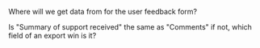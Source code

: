 Where will we get data from for the user feedback form?

Is "Summary of support received" the same as "Comments" if not,
which field of an export win is it?